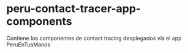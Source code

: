 # peru-contact-tracer-app-components
Contiene los componentes de contact tracing desplegados vía el app PeruEnTusManos
